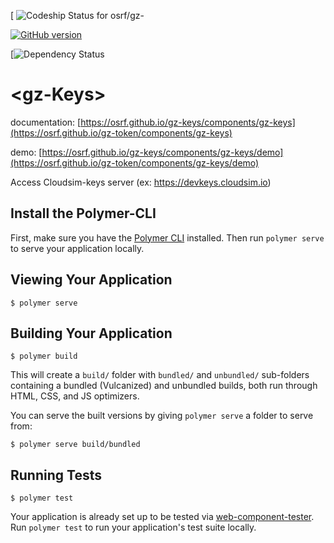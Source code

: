 [ ![Codeship Status for osrf/gz-]()

[![GitHub version](https://badge.fury.io/gh/osrf%2Fgz-keys.svg)](https://badge.fury.io/gh/osrf%2Fgz-KEYS)

[![Dependency Status](https://www)

# \<gz-Keys\>

documentation: [https://osrf.github.io/gz-keys/components/gz-keys](https://osrf.github.io/gz-token/components/gz-keys)

demo: [https://osrf.github.io/gz-keys/components/gz-keys/demo](https://osrf.github.io/gz-token/components/gz-keys/demo)

Access Cloudsim-keys server (ex: https://devkeys.cloudsim.io)

## Install the Polymer-CLI

First, make sure you have the [Polymer CLI](https://www.npmjs.com/package/polymer-cli) installed. Then run `polymer serve` to serve your application locally.

## Viewing Your Application

```
$ polymer serve
```

## Building Your Application

```
$ polymer build
```

This will create a `build/` folder with `bundled/` and `unbundled/` sub-folders
containing a bundled (Vulcanized) and unbundled builds, both run through HTML,
CSS, and JS optimizers.

You can serve the built versions by giving `polymer serve` a folder to serve
from:

```
$ polymer serve build/bundled
```

## Running Tests

```
$ polymer test
```

Your application is already set up to be tested via [web-component-tester](https://github.com/Polymer/web-component-tester). Run `polymer test` to run your application's test suite locally.
